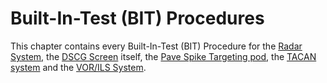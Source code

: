 # Built-In-Test (BIT) Procedures

This chapter contains every Built-In-Test (BIT) Procedure for
the [Radar System,](../../systems/radar.md)
the [DSCG Screen](../../cockpit/wso/pedestal_group.md#digital-scan-converter-group-dscg) itself,
the [Pave Spike Targeting pod](../../systems/weapon_systems/pave_spike/overview.md), the [TACAN
system](../../systems/nav_com/tacan.md) and the [VOR/ILS System](../../systems/nav_com/vor_ils.md).
